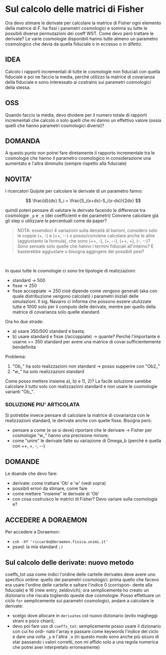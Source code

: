# Sul calcolo delle matrici di Fisher

Ora devo stimare le derivate per calcolare la matrice di Fisher
ogni elemento della matrice di F. ha fissi i parametri cosmologici e somma su
tutte le possibili diverse permutazioni dei coeff WST.
Come devo però trattare le derivate? Le varie cosmologie disponibili hanno tutte
almeno un parametro cosmologico che devia da quella fiduciale o in eccesso o in
difetto.

## IDEA

Calcolo i rapporti incrementali di tutte le cosmologie non fiduciali con
quella fiduciale e poi ne faccio la media, perché utilizzo la matrice di
covarianza della fiduciale e sono interessato ai costrains sui parametri
cosmologici della stessa.

## OSS

Quando faccio la media, devo dividere per il numero totale di rapporti
incrementali che calcolo o solo quelli che mi danno un effettivo valore (ossia
quelli che hanno parametri cosmologici diversi)?

## DOMANDA

A questo punto non potrei fare diretamente il rapporto incrementale
tra le cosmologie che hanno il parametro cosmologico in considerazione una
aumentato e l'altra diminuito (sempre rispetto alla fiduciale)

## NOVITA'

I ricercatori Quijote per calcolare le derivate di un parametro fanno:

$$ \frac{d}{dx} S_i = \frac{S_i(x+dx)-S_i(x-dx)}{2dx} $$

quindi poteri pensare di valutare le deirvate facendo le differenze tra
cosmologie `_p` e `_m` (dei coefficienti e dei parametri)
Conviene calcolare già gli step o utilizzare le percentuali come da paper?

> NOTA: essendoci 4 variazioni sulla densità di barioni, considero solo le coppie 
(+, -) e (++, --) o posso/conviene calcolare anche le altre (aggiustanto la formula),
che sono (++, -), (+, --), (++, +), (-, --)?
Sono sensate solo quelle che hanno i termini fiduciali all'interno? E basterebbe
aggiustare o bisogna aggingere dei possibili pesi?

</br>

In quasi tutte le cosmologie ci sono tre tipologie di realizzazioni:

- standard -> 500
- fisse -> 250
- fisse accoppiate -> 250
cioè dipende come vengono generati (aka con quale distribuzione vengono calcolati) i
parametri iniziali delle simulazioni.
Il sig. Navarro ci informa che possono essere utulizzate tutte e 1000 solo per il
computo delle derivate, mentre per quello della matrice di covarianza solo quelle standard.

Ora ho due strade:

- a) usare 350/500 standard e basta;
- b) usare standard e fisse (/accoppiate) -> quante? Perché l'importante è usarne >= 350 standard
    per avere una matrice di covar.sufficientemente bendefinita

Problema:

1. "Ob_" ha solo realizzazioni non standard -> posso supperire con "Ob2_"
2. "w_" ha solo realizzazioni standard

Come posso mettere insieme a), b) e 1), 2)?
La facile soluzione sarebbe calcolare il tutto solo con realizzazioni standard e non usare
le cosmologie varianti "Ob_".

### SOLUZIONE PIU' ARTICOLATA

Si potrebbe invece pensare di calcolare la matrice di covarianza con le realizzazioni standard,
le derivate anche con quelle fisse.
Bisogna però:

- pensare a come (e se si deve) riportare che le derivare -> Fisher per cosmologie "w_"
hanno una precisione minore;
- come "unire" le derivate fatte su variazione di Omega_b (perché è quella con ++, +, -, --)

## DOMANDE

Le doande che devo fare:

- derivate: come trattare 'Ob' e 'w' (vedi sopra)
- possibili errori da stimare, come fare
- come mettere "insieme" le derivate di 'Ob'
- con cosa costruisco le matrici di Fisher? Devo variare sulla cosmologia e?

## ACCEDERE A DORAEMON

Per accedere a Doraemon:

- `ssh -XY 'riccardo@doraemon.fisica.unimi.it'`
- pswd: la mia standard `;)`

## Sul calcolo delle derivate: nuovo metodo

coeffs_tot usa come indici l'ordine delle cartelle
derivates deve avere uno specifico ordine: quello dei parametri cosmologici:
prima quello che facevo era usare l'ordine delle cartelle e saltare l'indice 0 (corrispon-
dente alla fiduciale) e 16 (new entry, zeldovich); ora semplicemente ho creato un dizionario
che riscala togliendo queste due cosmologie.
Posso effettuare un ciclo `for` semplicemente sui parametri cosmologici, andare a calcolare
le derivate:

- scelgo dove allocare in `derivates` col nuovo dizionario (evito magheggi strani e poco
  chiari);
- devo poi fare uso di `coeffs_tot`: semplicemente posso usare il dizionario con cui ho ordi-
  nato l'array e passare come keywords l'indice del ciclo e dare una volta `_p` e l'altra `_m`
  (in questo modo sono anche più sicuro di star passando i valori corretti, non mi affido
  solo a una regola numerica che potrei aver interpretato erroneamente)
